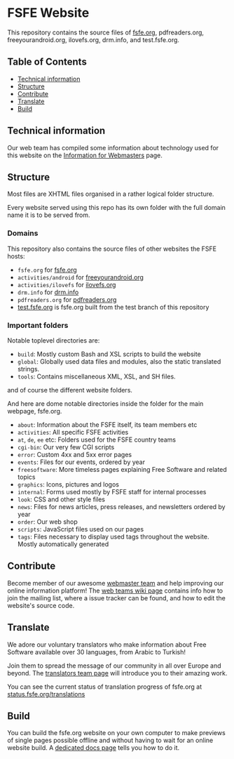 # FSFE Website

This repository contains the source files of [fsfe.org](https://fsfe.org), pdfreaders.org, freeyourandroid.org, ilovefs.org, drm.info, and test.fsfe.org.

## Table of Contents

* [Technical information](#technical-information)
* [Structure](#structure)
* [Contribute](#contribute)
* [Translate](#translate)
* [Build](#build)


## Technical information

Our web team has compiled some information about technology used for this website on the [Information for Webmasters](https://fsfe.org/contribute/web/) page.

## Structure

Most files are XHTML files organised in a rather logical folder structure. 

Every website served using this repo has its own folder with the full domain name it is to be served from.

### Domains

This repository also contains the source files of other websites the FSFE hosts:

* `fsfe.org` for [fsfe.org](http://fsfe.org)
* `activities/android` for [freeyourandroid.org](http://freeyourandroid.org)
* `activities/ilovefs` for [ilovefs.org](http://ilovefs.org)
* `drm.info` for [drm.info](http://drm.info)
* `pdfreaders.org` for [pdfreaders.org](http://pdfreaders.org)
* [test.fsfe.org](https://test.fsfe.org) is fsfe.org built from the test branch of this repository

### Important folders

Notable toplevel directories are:

* `build`: Mostly custom Bash and XSL scripts to build the website
* `global`: Globally used data files and modules, also the static translated strings.
* `tools`: Contains miscellaneous XML, XSL, and SH files.

and of course the different website folders.

And here are dome notable directories inside the folder for the main webpage, fsfe.org.
* `about`: Information about the FSFE itself, its team members etc
* `activities`: All specific FSFE activities
* `at`, `de`, `ee` etc: Folders used for the FSFE country teams
* `cgi-bin`: Our very few CGI scripts
* `error`: Custom 4xx and 5xx error pages
* `events`: Files for our events, ordered by year
* `freesoftware`: More timeless pages explaining Free Software and related topics
* `graphics`: Icons, pictures and logos
* `internal`: Forms used mostly by FSFE staff for internal processes
* `look`: CSS and other style files
* `news`: Files for news articles, press releases, and newsletters ordered by year
* `order`: Our web shop
* `scripts`: JavaScript files used on our pages
* `tags`: Files necessary to display used tags throughout the website. Mostly automatically generated

## Contribute

Become member of our awesome [webmaster team](https://fsfe.org/contribute/web/) and help improving our online information platform! The [web teams wiki page](https://wiki.fsfe.org/Teams/Web) contains info how to join the mailing list, where a issue tracker can be found, and how to edit the website's source code.

## Translate

We adore our voluntary translators who make information about Free Software available over 30 languages, from Arabic to Turkish!

Join them to spread the message of our community in all over Europe and beyond. The [translators team page](https://fsfe.org/contribute/translators/) will introduce you to their amazing work.

You can see the current status of translation progress of fsfe.org at [status.fsfe.org/translations](https://status.fsfe.org/translations)

## Build

You can build the fsfe.org website on your own computer to make previews of single pages possible offline and without having to wait for an online website build. A [dedicated docs page](https://docs.fsfe.org/en/techdocs/mainpage/buildlocally) tells you how to do it.
